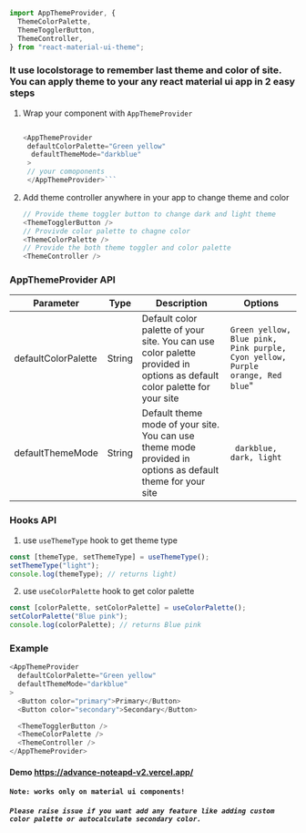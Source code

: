 ```javascript
import AppThemeProvider, {
  ThemeColorPalette,
  ThemeTogglerButton,
  ThemeController,
} from "react-material-ui-theme";
```

### It use locolstorage to remember last theme and color of site. You can apply theme to your any react material ui app in 2 easy steps

1. Wrap your component with `AppThemeProvider`

   ````javascript

   <AppThemeProvider
    defaultColorPalette="Green yellow"
     defaultThemeMode="darkblue"
    >
    // your comoponents
    </AppThemeProvider>```
   ````

2. Add theme controller anywhere in your app to change theme and color
   ```javascript
   // Provide theme toggler button to change dark and light theme
   <ThemeTogglerButton />
   // Provivde color palette to chagne color
   <ThemeColorPalette />
   // Provide the both theme toggler and color palette
   <ThemeController />
   ```

### AppThemeProvider API

| Parameter           | Type   | Description                                                                                                              | Options                                                                       |
| ------------------- | ------ | ------------------------------------------------------------------------------------------------------------------------ | ----------------------------------------------------------------------------- |
| defaultColorPalette | String | Default color palette of your site. You can use color palette provided in options as default color palette for your site | `Green yellow, Blue pink, Pink purple, Cyon yellow, Purple orange, Red blue`" |
| defaultThemeMode    | String | Default theme mode of your site. You can use theme mode provided in options as default theme for your site               | ` darkblue, dark, light`                                                      |

### Hooks API

1. use `useThemeType` hook to get theme type

```javascript
const [themeType, setThemeType] = useThemeType();
setThemeType("light");
console.log(themeType); // returns light)
```

2. use `useColorPalette` hook to get color palette

```javascript
const [colorPalette, setColorPalette] = useColorPalette();
setColorPalette("Blue pink");
console.log(colorPalette); // returns Blue pink
```

### Example

```javascript
<AppThemeProvider
  defaultColorPalette="Green yellow"
  defaultThemeMode="darkblue"
>
  <Button color="primary">Primary</Button>
  <Button color="secondary">Secondary</Button>

  <ThemeTogglerButton />
  <ThemeColorPalette />
  <ThemeController />
</AppThemeProvider>
```

#### Demo https://advance-noteapd-v2.vercel.app/

#### `Note: works only on material ui components!`

##### `Please raise issue if you want add any feature like adding custom color palette or autocalculate secondary color.`
